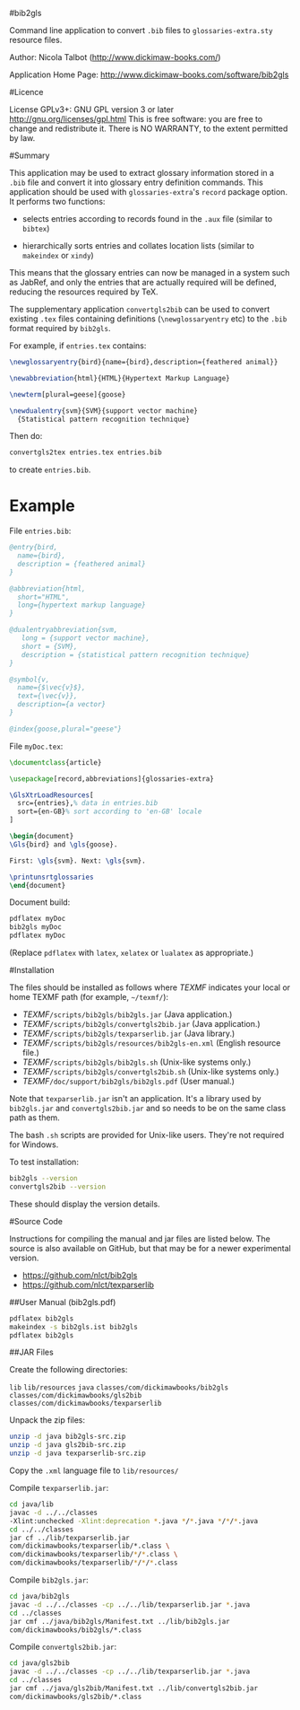 #bib2gls

Command line application to convert `.bib` files to
`glossaries-extra.sty` resource files.

Author: Nicola Talbot (http://www.dickimaw-books.com/)

Application Home Page: http://www.dickimaw-books.com/software/bib2gls

#Licence

License GPLv3+: GNU GPL version 3 or later
http://gnu.org/licenses/gpl.html
This is free software: you are free to change and redistribute it.
There is NO WARRANTY, to the extent permitted by law.

#Summary

This application may be used to extract glossary information
stored in a `.bib` file and convert it into glossary entry
definition commands. This application should be used 
with `glossaries-extra`'s `record` package option. It performs
two functions:

  - selects entries according to records found in the `.aux` file
    (similar to `bibtex`)

  - hierarchically sorts entries and collates location lists
    (similar to `makeindex` or `xindy`)

This means that the glossary entries can now be managed
in a system such as JabRef, and only the entries that are
actually required will be defined, reducing the resources
required by TeX.

The supplementary application `convertgls2bib` can be used
to convert existing `.tex` files containing definitions
(`\newglossaryentry` etc) to the `.bib` format
required by `bib2gls`.

For example, if `entries.tex` contains:
```latex
\newglossaryentry{bird}{name={bird},description={feathered animal}}

\newabbreviation{html}{HTML}{Hypertext Markup Language}

\newterm[plural=geese]{goose}

\newdualentry{svm}{SVM}{support vector machine}
  {Statistical pattern recognition technique}
```
Then do:
```bash
convertgls2tex entries.tex entries.bib
```
to create `entries.bib`.

# Example

File `entries.bib`:

```bibtex
@entry{bird,
  name={bird},
  description = {feathered animal}
}

@abbreviation{html,
  short="HTML",
  long={hypertext markup language}
}

@dualentryabbreviation{svm,
   long = {support vector machine},
   short = {SVM},
   description = {statistical pattern recognition technique}
}

@symbol{v,
  name={$\vec{v}$},
  text={\vec{v}},
  description={a vector}
}

@index{goose,plural="geese"}
```

File `myDoc.tex`:

```latex
\documentclass{article}

\usepackage[record,abbreviations]{glossaries-extra}

\GlsXtrLoadResources[
  src={entries},% data in entries.bib
  sort={en-GB}% sort according to 'en-GB' locale
]

\begin{document}
\Gls{bird} and \gls{goose}.

First: \gls{svm}. Next: \gls{svm}.

\printunsrtglossaries
\end{document}
```

Document build:
```bash
pdflatex myDoc
bib2gls myDoc
pdflatex myDoc
```
(Replace `pdflatex` with `latex`, `xelatex` or `lualatex` as
appropriate.)

#Installation

The files should be installed as follows where *TEXMF* indicates
your local or home TEXMF path (for example, `~/texmf/`):

 - *TEXMF*`/scripts/bib2gls/bib2gls.jar` (Java application.)
 - *TEXMF*`/scripts/bib2gls/convertgls2bib.jar` (Java application.)
 - *TEXMF*`/scripts/bib2gls/texparserlib.jar` (Java library.)
 - *TEXMF*`/scripts/bib2gls/resources/bib2gls-en.xml` (English
   resource file.)
 - *TEXMF*`/scripts/bib2gls/bib2gls.sh` (Unix-like systems only.)
 - *TEXMF*`/scripts/bib2gls/convertgls2bib.sh` (Unix-like systems
   only.)
 - *TEXMF*`/doc/support/bib2gls/bib2gls.pdf` (User manual.)

Note that `texparserlib.jar` isn't an application. It's
a library used by `bib2gls.jar` and `convertgls2bib.jar`
and so needs to be on the same class path as them.

The bash `.sh` scripts are provided for Unix-like users.
They're not required for Windows.

To test installation:
```bash
bib2gls --version
convertgls2bib --version
```
These should display the version details.

#Source Code

Instructions for compiling the manual and jar files are listed
below. The source is also available on GitHub, but that may be for
a newer experimental version.

  - https://github.com/nlct/bib2gls
  - https://github.com/nlct/texparserlib


##User Manual (bib2gls.pdf)

```bash
pdflatex bib2gls
makeindex -s bib2gls.ist bib2gls
pdflatex bib2gls
```

##JAR Files

Create the following directories:

`lib`
`lib/resources`
`java`
`classes/com/dickimawbooks/bib2gls`
`classes/com/dickimawbooks/gls2bib`
`classes/com/dickimawbooks/texparserlib`

Unpack the zip files:

```bash
unzip -d java bib2gls-src.zip
unzip -d java gls2bib-src.zip
unzip -d java texparserlib-src.zip
```

Copy the `.xml` language file to `lib/resources/`

Compile `texparserlib.jar`:

```bash
cd java/lib 
javac -d ../../classes
-Xlint:unchecked -Xlint:deprecation *.java */*.java */*/*.java
cd ../../classes 
jar cf ../lib/texparserlib.jar 
com/dickimawbooks/texparserlib/*.class \
com/dickimawbooks/texparserlib/*/*.class \
com/dickimawbooks/texparserlib/*/*/*.class 
```

Compile `bib2gls.jar`:

```bash
cd java/bib2gls
javac -d ../../classes -cp ../../lib/texparserlib.jar *.java
cd ../classes
jar cmf ../java/bib2gls/Manifest.txt ../lib/bib2gls.jar
com/dickimawbooks/bib2gls/*.class
```

Compile `convertgls2bib.jar`:

```bash
cd java/gls2bib
javac -d ../../classes -cp ../../lib/texparserlib.jar *.java
cd ../classes
jar cmf ../java/gls2bib/Manifest.txt ../lib/convertgls2bib.jar
com/dickimawbooks/gls2bib/*.class
```
